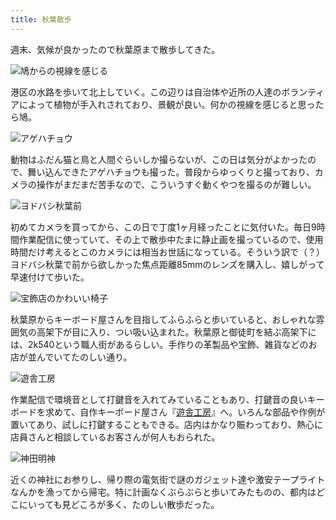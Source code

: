 ```yaml
---
title: 秋葉散歩
---
```

週末、気候が良かったので秋葉原まで散歩してきた。

![](https://lh3.googleusercontent.com/docs/ADP-6oF-D8kG_nf-md92uBXe5LJmU3nwG8ZvdCoQCe5VDzO0TUMr1EkPAIcA4fD9CR9WmwCydEVKFxqV_11_EIVoNWz4CkwM_3ACJJaRHD8aaAX8ij_ZpeTnIMJLNlA4liuQDWcpTa6u-vnMaOqRJWxTC8AjzaoSRp2Uz9ry9mYZRC7lEmonzXgPjXPxAG7od70U6etrNbkA4AiBJvvZesH4hLENFXpJE_vHOUmFbCSXi8M6FekHNgcvioNJRrQYjNRzvr1b66F1LgflZcJSK2TWs4pXmuLd2ezzKjYuNk2SD5hPkDg1sJ39MpXDj3hv-upDNxN_wfQlXVSm1wyiKzQ0K4wOvGcgJjQitcmtboVQZkkCYjSUOFlnYYAsMWQfNmVPLfQ5liLjalk-jW-4awIH0QDi5N4CgdzFswpADgLmOAXVsaMQrZ-YPlQz4NjUE2JOnpvzMDdlQIyvSGHkxQURQTfut9r0qpNyya9rZNSpBleEjM5ZVAHlK3Gpv2DABk5Mx6jyeMKEOUwT5_HVkZDn9RdqfZgkePn2Ug7KRzm_Z_oyxyzdq9Sk5WKZjrYkErlOoT-tMaqSN-J_K2tawYstXeVq5PXqO-qVujMQBcjbuM5bcQKbC38R21QYakrPqZEmOKSNHMhwXEDQ0AVpuZw9-urFzh_d63bYz6zODE2O_uK6F6QDS1dmx7pnf3IA6lj64-az3ia8SR9Pvw7OrhkOpS6N5u9EUNDsGvTiyGTv67SCo2w7ed3JjkQ-jXtsuwZ6o4B-CExh6WFmxIRHGJhOSWupl3Yr1ladLTXSP5aqY8xX-ioyFxNQYf6UNRl6VYmZt9pP6lsIKaJpUCchuyLFOa2CGzckPKy3dNsppU6zaNaRrBNJARjtZPNuJeJS0eqU1ZTuuZmxH-al7qINkCZ7Wgl9nmebmsy5utzDtcWNrW7Ca9qijtRyvw7HGlK8DYX0AQ5C4Ud0ptkdx-IKbjaq9dSauMn9tQ36MY5RGo4Bfw9c0hssYM-snMomRdw64yg6SsCCvreR5W0MP4W94g9Tpzg0hw2-3GcU0a6ySVcHXRyoamYDbtDKqxF3CouBLPkMCHSNGDZf91sjBVrIlpYsmlHaPoOqogOx_KnXvxpeNNR5iuiBPdstnukmZhyDq4viJX3rf7wu7b6tqAOYP4gbVTMWWqbJKWhJB-DFG8cru8Tp92p507numEhM1_k2Bf5gIeJlUxK9rEFbI1L5cblRNEfVJX13hzAXvvNIf_9i6xhBGuDwDQ "鳩からの視線を感じる")

港区の水路を歩いて北上していく。この辺りは自治体や近所の人達のボランティアによって植物が手入れされており、景観が良い。何かの視線を感じると思ったら鳩。

![](https://lh3.googleusercontent.com/docs/ADP-6oHrh93xkajiJ5l4PGWoREHzyPUTZPuFTNECFNYUkVot7oO-R1ahXnxeiIM44ddEv4I1aI_96QS5I_HbWBfL48sZ0VzF7wd5JvnAsDcVUbOYZOCOIDwJg9g6ysysoS-benG0e1k1X1Lvs7m3ktmFXdSQ4YthX2mEAletA7hp0ARkafrkeGw-3KUw3auFfkS93_ikOuEIaD5XvlJYSAzs25DgkWUMKYd6HKrZVUSnezEfrQvbk2pd-rUUBjwz2rq2O_0LeJSEXm9z7uS2yrtEjcf3PtPnaS99GsdRi1XwifA3VWS6d0ffvS-whtk56TzHquxeszzVS39DZ0wdE4FRU0YcblzxlcdXLUXka2Ynmp71_WF7nrrfZMkleaj7EA2YoFgwaqlQU4uHpXF27EXDZp7-K9JDXX8O9ruRm24R38k6EoVSA-kVULIwFCW7d9okIuVF1QgBhCxiDFP0E0HEvwU8oye_GIidB4cGMaAUsfKSpZH46KROAScfAXqvGLCOvG3hYjJSzsQbVg5xL7_XQBUfa_znPlKkfA0aqaBmZz31rVIGyFx-CWVkgdvDHkMMJTjivwZ_4I_deVWl-QE4PtJltmy5akYNi4QOnJpYvps8Yy9eLQoPYtdEgLWDC9dKCYnjvdNulPOMHP7WsSBQO5z0aAcF-GcUFVGp9ABFVVBqdXBJhWl7lvCM9K2lAs6DncL2JxSphxhor3d7d6h0QV_7MvUYtg1_TUK3KYmYmKb_nex3BC7EFYUu9Moz4MmDRL14RZfH1w04Ma3ZTW4xrER3NFOkytZFJR0I_YorItfuB80JXHGSWLaJ1geMOjaSaVLQQwUPQlN64_RUq02lSF1cZUuN5JtbYF7DoCeP3b70wfpr4NlGv7AI04RaZC22nUnBZZJeCVLBL0BsAC2yrEj-9tN-dv6fbO4ktfZ60NEPwcYVJbTjBICjc4fPjNkj6j0uSoCjfB-ZsV77cObqrLIbF8GImUZvYkrJ_Dn-fUeCVO-89p54dGmgixhplGo_W_LKKJE-1hLpaBR0Ez83ffxQEa4y1xmloLH1rwJWMOalDHyFjw3quK7D7XMa1lvTa7a0fpjSgzcXp01HN2n-UOaKNgkY6Vmdf-imkY2Y-uBKssUlIGju-7mtaAcOYoW3uUwgx4N7KoP-jFrZaI_jR4tYgWj7bFBKhY9xZ88tTZ3lbU23mibCvSiyyDRapUkPTcblrwRt4HtSsPqDyqCDzsMBnUMMtGwExwBKWOm9N2Go5DHNgw "アゲハチョウ")

動物はふだん猫と鳥と人間ぐらいしか撮らないが、この日は気分がよかったので、舞い込んできたアゲハチョウも撮った。普段からゆっくりと撮っており、カメラの操作がまだまだ苦手なので、こういうすぐ動くやつを撮るのが難しい。

![](https://lh3.googleusercontent.com/docs/ADP-6oFNUUwwFfCmAo1mykMTDF_QluLlt5c8az_cTLUy7PUFz3V4PJAE0WKCmT0nyTUInM4W4wtKhTceXGm2vEHpmOXpFWk_44jSbatvOTxBpamKEU0K2tf0Bde47GdNcuuz5DH-woxHob2qUkcmeXzoogzcX8vbh7ccN-y0inD5BWbIAashfIze5jMvNJQk6hV8y24TCkzxM5gXTx6mfqmuXgjePuzPtZHC_eUMkrue5W97RWYzJnfXJTDF4DTi37NaE9s0x4DzL5ezp-97VzDavbCnHkaKTejt016m1ZYnnoyZaAXBF3Ix9XKhqWWT5URSChZBqQRqh7cxUbKcdInCfr3DM6GmoK56AufN4kq274bZsIvW094RNzqODczhJLuvvXyyoll4xFX8NNzoKPcVrgp3O2LSMa9H7rMEHA6STH94BjqvwgrG3LyIVDl4NwPz9EVdc2BpVKjkU5U6dHPUUjb3583vbzZXIR3S6ZPczbwlLZ-v5zv2zBF9gmCEYqAQaHndjuGD_jXMOigS_EcFcoKiIs9k8YHBegFycBqWZLn3HKyqynEQDXHuBpHJuPQ56Q0CnL8J67_3E9fXUn521CJuEBW-5-12Gnnl4MWTh2ZRUBf17HrReFsv7uHomGFdnAbbc_arn9gjHxFhjX7ck1PXrQFmgvvKjjprN5l1-Ie8l1SG-cCVsHAmgUOtcGNluatXe_i7mUN7MMmOTX2vInJKgqR4kidvHsD5QdG9vpcHWKWVTK3hGvSHEBNQ27MAF7ztsiVsevxjR3hPL4D3Y9oR7WGTry9xcbOmylAyIWj2iW9eeVcTeBnu2amR7mIvZz5nfbxnY1XIS5YgCbdgPGqOawq8_spcb54j1Fd52DAYD6hRkOnDUp1zLJNf9cMZYlDYf37400XiwsVCVYGMGDgcbvIkZv8fQi9YIZc3K3tErcZ4wtZTUn6HQyIdwwdyJX-U9vhUQis5uL9KN150kE1PXOpyU18IVDKGF_CtYzMTttQq84AIjEL1Ey1ooPoV-uC2B-eqkgpa0BMV0Zd1lpgHsrCBkuMPNLQDKDEmf2x8xY8Q8y7YwpuzUZ2BkJtlE1sc-vM-6ljeYcFpJU_e-2GKo6NpThZ3D-wzx8ldg1KRQhXAeEuiWMOweKrMB4JBTfaTE3sM_hHFx7JYYy-TJ1N8ipGveD6Nc3I-lk8mBIPtldk3wRPzWBZetmNQ1XBaZp0V5K-04ggcFzSXUAzInhGnadWL3MzUYEj6b_exjfR4V4rISw "ヨドバシ秋葉前")

初めてカメラを買ってから、この日で丁度1ヶ月経ったことに気付いた。毎日9時間作業配信に使っていて、その上で散歩中たまに静止画を撮っているので、使用時間だけ考えるとこのカメラには相当お世話になっている。そういう訳で（？）ヨドバシ秋葉で前から欲しかった焦点距離85mmのレンズを購入し、嬉しがって早速付けて歩いた。

![](https://lh3.googleusercontent.com/docs/ADP-6oGVyZwzH27td0pT_4iJqF0HdBfc2WREF9-kg9axh9bE6VXcWkWyOmQr0SoswE6ev3hCa-_zX4KAHZcF9nrk2BfrZmQk6xuRb4VfSxHG9SOcYNZrLsSaZtBKDSOPwoirPiUeBnMquqouc7mdLnE27BiOJJowz-CwZVxJNzgG8CWmEE0epmnlvDBzJeXSkMEdKSZz8l0xBk4oiovOb86ZO7Yl_IleKfn6s8xZCG8BABRtmmxBc3_I4QlUN80SmTHtKUa92LvKfe9fZ9XsD_kqzUOytVywY9flmwqwYCxFiyMEwuHyxtawxA_5c0As9GfOmStcCltKOHkZBQ2qmBsd62-SFRJbK1hOvaXukQcQHiHGDqWgrKDMIfue5M4emOyNSrI8dfobbGWkdKfz1mwJjimGlYVUYBG53SqPW6H6iRjEAuC9QRv5Ev9p5DjrLZjWFWRZ_mk9tp_29-JAnQvmDeQWkOyhM2tdkDC-rp2ShD2ZpqFM8yTTo53d5czXvLqqMlmOXaL_dQNQsWp3jmV2WvlakStpaHM_IZtURJEczIwbep62OT8b5qkyWgVwSpGyABRnoM8ENwYnTGWM1cOYOxFs3DaZPAQiOSbyyCsM5GXDy-gYV183_bxKl9Qkj3H3NwjvNPLJfxyY8QCRpKClNym1pt-5zsXAd0ClJgIJ4ubQ4K00PXMSdGgQQ_aPslfNuA-KRbVT3bIORYpm5-HXiLGPgemmPJfu_fwRsEAdmw-sa-CVth8zgEofo_skhahPRLyxhdczJBKJxAL_QmLP1By2YOY9fpG9a3iiHUpOBBaiXNd5hg5q-YBi_TexWXoHHeZQUOCts12rMEL-F0MuNICDfbqLxFvXGCC6Nnlo215Wdb2NZg28v6Vxu1Eo16Rn4XxR6NB662eyA_JMYqj0_wN3rKsBmwc6wj1-obtK_Psd-iFerKSpwVexSo1sSyZ6iU4Fj_LHXktGyl3B-Y7OOVKwO8RpJDHcHSqVpxChECf6l0ZGJQ2s9bPykzS2NITuG4EuafGWSeoYZUpZ_rcFkfiwtXuG4IMAImh-H4Ui0TcR-uIethYxCoG1YsQiJpuGfuT9ASQftnxM4y00AvYlcEzJVlG4FIDlaZnhTyfeZB_0EK8FJoMNffg-zHSujMuIKNYfdhGSe5TktiRzg7WWiuJm353juhStYOtAF5pv5UPR00yNN2JE8LFLFuQ_KUHw4lGAvQVbPgrwFak4SxU2EzF8elBg83ZGYtS7YIzOP9bXBKe-oQ "宝飾店のかわいい椅子")

秋葉原からキーボード屋さんを目指してふらふらと歩いていると、おしゃれな雰囲気の高架下が目に入り、つい吸い込まれた。秋葉原と御徒町を結ぶ高架下には、2k540という職人街があるらしい。手作りの革製品や宝飾、雑貨などのお店が並んでいてたのしい通り。

![](https://lh3.googleusercontent.com/docs/ADP-6oE2tz-knA8UpV0gTfiBT3Zd7XUmGW_lFTJpsRwb-oKlh6ftLkv1Ii6WWXzrDfdsjfLepVAZadtqdLvZJ8EFbwfCo12DRbPwak0-Dd9tq0LHOdJTIc-rQue3LRMERObSUCojGf0_A_Rz30JZQ3OBoMlKCphIdxW7fSY_twCsF1mfu1PHYSRX4uZglj6Ik93-89Zya7SeUk5S1eOpZt82eo6yp_FxtDEvTH0V7cgG6-sc7OR_pJacsTckZ0kZ8FTrrOz5iwQK36CZrlYnNt149yW_QLswzm-F4Z1Kw2NTQXCa0bXR0w4Nz4PgVCqq9dwF9kehd4EcnfbhuydEEP0oErcHG-rIBPThvZuSemCG51ERNRlxHxmUMGUhH81MvRh06pD75eTcxi7VkWdlr4uHW2JdwMpMOOps2h0e0yLpuLgLeMVDz6BLYhkeGRl7vEEDjv8NeSrI57MTJ-Y1pKJfpGPqSnFCDuA9WSr42le7b60NVyiNVOmZr71HLHgg2u8KGdqF-9V9aelxFlgxA2BV_CEvU6XtDz0y7mq0mWLdBd6TikGHO5AFdSvkVn4YVcmXuWHM5fcNMqbO1SUDfVKnN-dGN91A_7kor495LSxBGhl_ZShXLnh8nTG2rfOGYr6uLD30lO92bw0xFmkB28xnfLbsQeX8YJwWDuYBfyKpzVkKwHP06KIGjLG1pt_-VRajF3dvKj7-SZKLyNTALpJHD9mq_tmvgDsYUeujBf3Ivb4liYiDUyeGwCcrC6CbBlZw3KlMTkj5rjmPYro4IXTH42vQkK6iChtckMFtkdJ8_ijjbBfXvlxqbiwUMAdpdf_U8-HPETNqGCoKeSam3m0y2h8nq0aN_AbCT_9dGUvOqyJBzlltekFjr-cktwJp5cR2FHiafEkEMCwmDsv6AIJ2pLngpuPm2pyvwA0CkxGmB-sw1QyCpMsku7T5VYeBqLf3TGnIRx4c67MW9gm5dgF-zPAAzFovnNZxQxsl0LWS6upKOps_sI1TN4kUbXZU3tVrac3KONU2H8SPn94gBIWE8vwm9-l0CrMRMTpQaTAB925k1QUgvr6AbGPrd69ksCIUYqPOP1YqyzcsYl9ji7j-TkFj0tIzBMdILOoLGbXFM1sc_mv7XPfNzf5CnljqKMljnQGBVRn3GfwT8aM95B7ueBvub8FSkN5NW5Fsdfbsuc6xBNNQ_I1vD__WII0E6Cqtc42RC3Z9nXwEemiZDrGQqUtnA7OhvtoOI0xi-qLcTTEeEgV6QA "遊舎工房")

作業配信で環境音として打鍵音を入れてみていることもあり、打鍵音の良いキーボードを求めて、自作キーボード屋さん『[遊舎工房](https://yushakobo.jp/)』へ。いろんな部品や作例が置いてあり、試しに打鍵することもできる。店内はかなり賑わっており、熱心に店員さんと相談しているお客さんが何人もおられた。

![](https://lh3.googleusercontent.com/docs/ADP-6oFknrAa-ZwEf7Jk2_c7AxJBU4pknd11zyP9cnUABCXdTBUCSVwTtk52iJrlGLHR4laMxWcmSpuP75Pbom0QnoufE1_FGkaMXpWFgcyG_fLQpz06Qc4xU-GeBMxcj4lWq5D6g-tOmOTV4jgOOACPt3aDvn0U47qES99SoMhRaHHyRR7jTVxXYnWEIQ7NOdVUREkGmxLvpW-Ap5nUKBnnUty06NeQraPDzhgEXs2sMcswuOrekqC8I7vj4jw-IcRm_Hxat9fSyCerXduSlFvD2YkOhrfc24iL2LTQswONmvmOG94otlA4l7ULQz9PxRxP9CG4HksE1RBpu7-a5xDtPNsJJ19r02v2p2cbDkaTYvA8DcZ3HY1C-J09HclH2KuY9IH2R2OwYCHJDESVikgBU7G5krOaP9iVg9qefnVApYLZvsJUK_xW8I3AAnm5OUinRZXcdpvdYooKm9wbuPB36dmOp7tm9gngEv0eyTQPXPPaTkaEJaDMkSLqEurTBaCyOboeAWOcNmi1081EqHWI20ac1x7pNFX-5A_7i_nTBecqTl0yZf-lzY1sKc61ZZBqTbM6N1US-g8gaNruN7mRPm-TE92T-UvcMXoKr-2T9P72vsJ1KOv6P0liDh_NCKnbwlhSs77HkB5rvkYc_kfuHzqc2vLiYeyv9-39iNQoDaPMxeFAdRXpTyej9lYPclFv7iFrUKVkb4-XCQUiuQlHE7vAzCqoupP01ZxM42ByDoVxKHvOZIfeYLeryRODVe_mGgwx3ar_66TiUTiHsAbbuFSJF3LYV4BN8u5mxp32y0vS8JCqVva07dZ4t9Z69SzcWUfxApykQnSvWKg-mcDCDLqK0YHJlJyzDY2TSOvy4ruMMVvw-v5j8In_UH4TQ-bQ-R-5CoV6Q7tLuh-ugteNfVzpCF0ZH_lXkJ2GKl7nMwIWcj0yqdLhoOv3Ousvk_DmzmjOVu514WUI8nb1cWfZRp6t8acM9Um3NRT4yVqEibOCzTj9m0zEhOHO3l8XwHLXBy6Hl_TO_RWDMVaUamLKM_FAhYHUNq8IUSlUyDnTr8B5mdNbqajaG_4pnyYu_8TiOLZeF8j0OtYDuVTIBgMmzy_rCr2se3mdrqi-_xPU6ZdYvRP2L9pytwqyWUMMTLt9bDyPSFdmuBEEc_XQd0SI4UuB415HT5KyUOjYIfXoixdCiZQP7zTPdlMVofci3qi0vyjqWnqPX3nnV60kxdRs5Bp2Ebfz0mdxzuDtElHkQ9XDzPYgRw "神田明神")

近くの神社にお参りし、帰り際の電気街で謎のガジェット達や激安テープライトなんかを漁ってから帰宅。特に計画なくぶらぶらと歩いてみたものの、都内はどこにいっても見どころが多く、たのしい散歩だった。
